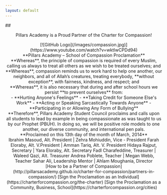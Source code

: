 ```yaml
---
layout: default
---
```

##<center>Pillars Academy is a Proud Partner of the Charter for Compassion!</center>   
<center>[![GitHub Logo](/images/compassion.jpg)](https://www.youtube.com/watch?v=wktlwCPDd94)</center>

<center>**Pillars Academy – School of Compassion Proclamation**</center>

<center>**Whereas**, the principle of compassion is required of every Muslim, calling us always to treat all others as we wish to be treated ourselves; and</center>

<center>**Whereas**, compassion reminds us to work hard to help one another, our neighbors, and all of Allah’s creatures, treating everybody, **without exception**, with fairness, kindness, and respect; and</center>

<center>**Whereas**, it is also necessary that during and after school hours we persist **to prevent ourselves** from:</center>

<center>- **Hurting Anyone's Feelings**  
- **Taking Credit for Someone Else's Work**  
- **Acting or Speaking Sarcastically Towards Anyone**  
- **Participating in or Allowing Any Form of Bullying**</center>

<center>**Therefore**, Pillars Academy Student Council proclaims and calls upon all students to lead by example in being compassionate as was taught to us by our Prophet (PBUH). In doing so, we will be positive role models to one another, our diverse community, and international pen pals.</center>

<center>**Proclaimed on this 13th day of the month of March, 2014**</center>

<center>Ibrahim Masoud, Alt. President | Zehra Mohiuddin, Vice - President  
Farah Eloraby, Alt. V.President | Amman Tariq, Alt. V. President  
Hidaya Rajput, Secretary | Yara Eloraby, Alt. Secretary  
Fadl Charafeddine, Treasurer | Waleed Qazi, Alt. Treasurer  
Andrea Poblete, Teacher | Megan Webb, Teacher  
Sahar Ali, Leadership Mentor | Ahlam Moughania, Director</center>

<center>[How to be a Partner of Compassion](http://pillarsacademy.github.io/charter-for-compassion/partners-in-compassion/)  
[Sign the Proclamation as an Individual](https://charterforcompassion.org/the-charter)  
[Sign the Proclamation as a Community, Business, School](https://charterforcompassion.org/cities)</center>
